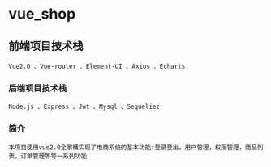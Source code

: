 # vue_shop

## 前端项目技术栈
```
Vue2.0 、Vue-router 、Element-UI 、Axios 、Echarts
```

### 后端项目技术栈
```
Node.js 、Express 、Jwt 、Mysql 、Sequeliez
```

### 简介
```
本项目使用vue2.0全家桶实现了电商系统的基本功能:登录登出，用户管理，权限管理，商品列表，订单管理等等一系列功能
```




